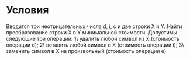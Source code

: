 # Условия
Вводится три неотрицательных числа d, i, c и две строки X и Y. Найти преобразование строки X в Y минимальной стоимости. Допустимы следующие три операции:
1\ удалить любой символ из X (стоимость операции d);
2\ вставить любой символ в X (стоимость операции i);
3\ заменить символ в X на произвольный (стоимость операции e)
